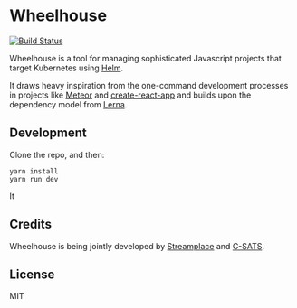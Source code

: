 
# Wheelhouse

[![Build Status](https://travis-ci.org/streamplace/wheelhouse.svg?branch=master)](https://travis-ci.org/streamplace/wheelhouse)

Wheelhouse is a tool for managing sophisticated Javascript projects that target Kubernetes using
[Helm](https://github.com/kubernetes/helm).

It draws heavy inspiration from the one-command development processes in projects like [Meteor](https://www.meteor.com/) and [create-react-app](https://github.com/facebookincubator/create-react-app) and builds upon the dependency model from [Lerna](https://lernajs.io/).

## Development

Clone the repo, and then:

```
yarn install
yarn run dev
```

It

## Credits

Wheelhouse is being jointly developed by [Streamplace](https://stream.place) and [C-SATS](https://www.csats.com).

## License

MIT
